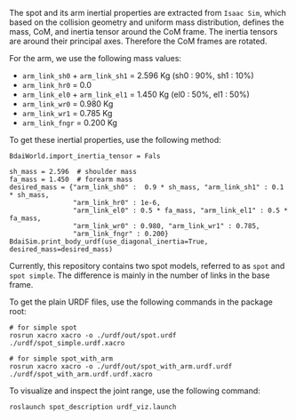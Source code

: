 The spot and its arm inertial properties are extracted from `Isaac Sim`, which based on the collision geometry and uniform mass distribution, defines the mass, CoM, and inertia tensor around the CoM frame. The inertia tensors are around their principal axes. Therefore the CoM frames are rotated. 

For the arm, we use the following mass values:
+ `arm_link_sh0` + `arm_link_sh1` = 2.596 Kg (sh0 : 90%, sh1 : 10%)
+ `arm_link_hr0` = 0.0
+ `arm_link_el0` + `arm_link_el1` = 1.450 Kg (el0 : 50%, el1 : 50%)
+ `arm_link_wr0` = 0.980 Kg
+ `arm_link_wr1` = 0.785 Kg
+ `arm_link_fngr` = 0.200 Kg 

To get these inertial properties, use the following method:

```
BdaiWorld.import_inertia_tensor = Fals

sh_mass = 2.596  # shoulder mass
fa_mass = 1.450  # forearm mass
desired_mass = {"arm_link_sh0" :  0.9 * sh_mass, "arm_link_sh1" : 0.1 * sh_mass, 
                "arm_link_hr0" : 1e-6,
                "arm_link_el0" : 0.5 * fa_mass, "arm_link_el1" : 0.5 * fa_mass,
                "arm_link_wr0" : 0.980, "arm_link_wr1" : 0.785,
                "arm_link_fngr" : 0.200}
BdaiSim.print_body_urdf(use_diagonal_inertia=True, desired_mass=desired_mass)
```

Currently, this repository contains two spot models, referred to as `spot` and `spot simple`. The difference is mainly in the number of links in the base frame.

To get the plain URDF files, use the following commands in the package root:

```
# for simple spot
rosrun xacro xacro -o ./urdf/out/spot.urdf ./urdf/spot_simple.urdf.xacro

# for simple spot_with_arm
rosrun xacro xacro -o ./urdf/out/spot_with_arm.urdf.urdf ./urdf/spot_with_arm.urdf.urdf.xacro
```

To visualize and inspect the joint range, use the following command:

```
roslaunch spot_description urdf_viz.launch
```
